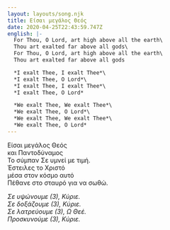 ```yaml
---
layout: layouts/song.njk
title: Είσαι μεγάλος Θεός
date: 2020-04-25T22:43:59.747Z
english: |-
  For Thou, O Lord, art high above all the earth\
  Thou art exalted far above all gods\
  For Thou, O Lord, art high above all the earth\
  Thou art exalted far above all gods

  *I exalt Thee, I exalt Thee*\
  *I exalt Thee, O Lord*\
  *I exalt Thee, I exalt Thee*\
  *I exalt Thee, O Lord*

  *We exalt Thee, We exalt Thee*\
  *We exalt Thee, O Lord*\
  *We exalt Thee, We exalt Thee*\
  *We exalt Thee, O Lord*
---
```

Είσαι μεγάλος Θεός\
και Παντοδύναμος\
Το σύμπαν Σε υμνεί με τιμή.\
Έστειλες το Χριστό\
μέσα στον κόσμο αυτό\
Πέθανε στο σταυρό για να σωθώ.

*Σε υψώνουμε (3), Κύριε.\
Σε δοξάζουμε (3), Κύριε.\
Σε λατρεύουμε (3), Ω Θεέ.\
Προσκυνούμε (3), Κύριε.*